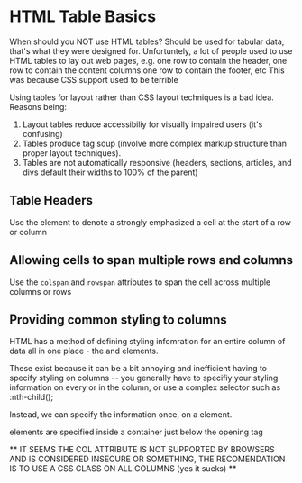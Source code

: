 # HTML Table Basics #
When should you NOT use HTML tables?
  Should be used for tabular data, that's what they were designed for.
  Unfortuntely, a lot of people used to use HTML tables to lay out web pages, e.g. one row to contain the header, one row to contain the content columns one row to contain the footer, etc
  This was because CSS support used to be terrible

Using tables for layout rather than CSS layout techniques is a bad idea. Reasons being:
  1. Layout tables reduce accessibiliy for visually impaired users (it's confusing)
  2. Tables produce tag soup (involve more complex markup structure than proper layout techniques).
  3. Tables are not automatically responsive (headers, sections, articles, and divs default their widths to 100% of the parent)

## Table Headers ##
Use the <th> element to denote a strongly emphasized a cell at the start of a row or column

## Allowing cells to span multiple rows and columns ##
Use the `colspan` and `rowspan` attributes to span the cell across multiple columns or rows

## Providing common styling to columns ##
HTML has a method of defining styling infomration for an entire column of data all in one place - the <col> and <colgroup> elements.

These exist because it can be a bit annoying and inefficient having to specify styling on columns -- you generally have to specifiy your styling information on every <td> or <th> in the column, or use a complex selector such as :nth-child();

Instead, we can specify the information once, on a <col> element.

<col> elements are specified inside a <colgroup> container just below the opening <table> tag

** IT SEEMS THE COL ATTRIBUTE IS NOT SUPPORTED BY BROWSERS AND IS CONSIDERED INSECURE OR SOMETHING, THE RECOMENDATION IS TO USE A CSS CLASS ON ALL COLUMNS (yes it sucks) **